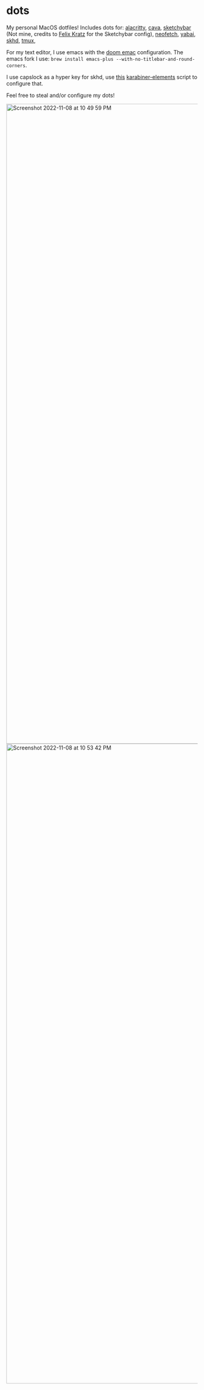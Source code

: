 # dots
My personal MacOS dotfiles!
Includes dots for:
[alacritty](https://github.com/alacritty/alacritty),
[cava](https://github.com/karlstav/cava),
[sketchybar](https://github.com/FelixKratz/SketchyBar) (Not mine, credits to [Felix Kratz](https://github.com/FelixKratz) for the Sketchybar config),
[neofetch](https://github.com/dylanaraps/neofetch),
[yabai](https://github.com/koekeishiya/yabai),
[skhd](https://github.com/koekeishiya/skhd),
[tmux](https://github.com/tmux/tmux/wiki),

For my text editor, I use emacs with the [doom emac](https://github.com/doomemacs/doomemacs) configuration.
The emacs fork I use: `brew install emacs-plus --with-no-titlebar-and-round-corners`.

I use capslock as a hyper key for skhd, use [this](https://ke-complex-modifications.pqrs.org/#hyper_key) [karabiner-elements](https://karabiner-elements.pqrs.org/) script to configure that.

Feel free to steal and/or configure my dots!

<img width="1680" alt="Screenshot 2022-11-08 at 10 49 59 PM" src="https://user-images.githubusercontent.com/64868985/200761582-c5abc32b-b6de-45c4-8d1f-a6956bef1dfb.png">

<img width="1680" alt="Screenshot 2022-11-08 at 10 53 42 PM" src="https://user-images.githubusercontent.com/64868985/200761371-e6988c30-b853-48c9-89cd-50efdd262d47.png">



